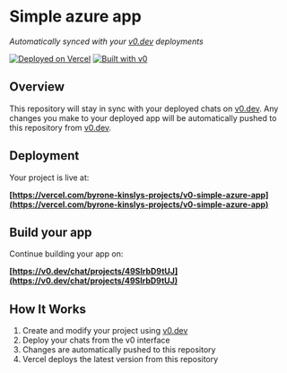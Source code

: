 # Simple azure app

*Automatically synced with your [v0.dev](https://v0.dev) deployments*

[![Deployed on Vercel](https://img.shields.io/badge/Deployed%20on-Vercel-black?style=for-the-badge&logo=vercel)](https://vercel.com/byrone-kinslys-projects/v0-simple-azure-app)
[![Built with v0](https://img.shields.io/badge/Built%20with-v0.dev-black?style=for-the-badge)](https://v0.dev/chat/projects/49SlrbD9tUJ)

## Overview

This repository will stay in sync with your deployed chats on [v0.dev](https://v0.dev).
Any changes you make to your deployed app will be automatically pushed to this repository from [v0.dev](https://v0.dev).

## Deployment

Your project is live at:

**[https://vercel.com/byrone-kinslys-projects/v0-simple-azure-app](https://vercel.com/byrone-kinslys-projects/v0-simple-azure-app)**

## Build your app

Continue building your app on:

**[https://v0.dev/chat/projects/49SlrbD9tUJ](https://v0.dev/chat/projects/49SlrbD9tUJ)**

## How It Works

1. Create and modify your project using [v0.dev](https://v0.dev)
2. Deploy your chats from the v0 interface
3. Changes are automatically pushed to this repository
4. Vercel deploys the latest version from this repository